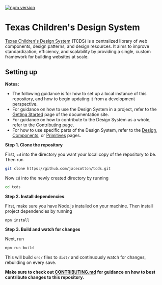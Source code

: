 [![npm version](https://badge.fury.io/js/@txch%2Ftcds.svg)](https://badge.fury.io/js/@txch%2Ftcds)

# Texas Children's Design System

[Texas Children's Design System](https://tcds.herokuapp.com/) (TCDS) is a centralized library of web components, design patterns, and design resources. It aims to improve standardization, efficiency, and scalability by providing a single, custom framework for building websites at scale.

## Setting up

**Notes:**
* The following guidance is for how to set up a local instance of this repository, and how to begin updating it from a development perspective.
* For guidance on how to use the Design System in a project, refer to the [Getting Started](https://tcds.herokuapp.com/getting-started) page of the documentation site.
* For guidance on how to contribute to the Design System as a whole, refer to the [Contributing](https://tcds.herokuapp.com/contributing) page.
* For how to use specific parts of the Design System, refer to the [Design](https://tcds.herokuapp.com/design), [Components](https://tcds.herokuapp.com/components), or [Primitives](https://tcds.herokuapp.com/primitives) pages.

**Step 1. Clone the repository**

First, `cd` into the directory you want your local copy of the repository to be. Then run

```bash
git clone https://github.com/jacecotton/tcds.git
```

Now `cd` into the newly created directory by running

```bash
cd tcds
```

**Step 2. Install dependencies**

First, make sure you have Node.js installed on your machine. Then install project dependencies by running

```bash
npm install
```

**Step 3. Build and watch for changes**

Next, run

```bash
npm run build
```

This will build `src/` files to `dist/` and continuously watch for changes, rebuilding on every save.

**Make sure to check out [CONTRIBUTING.md](CONTRIBUTING.md) for guidance on how to best contribute changes to this repository.**